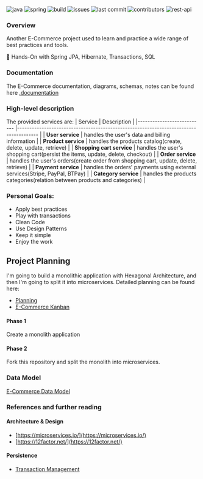 ![java](https://img.shields.io/badge/Java-17-green)
![spring](https://img.shields.io/badge/Spring-3.0.0-green)
![build](https://img.shields.io/github/actions/workflow/status/dragomiralin/e-commerce/ci.yaml)
![issues](https://img.shields.io/github/issues/dragomiralin/e-commerce)
![last commit](https://img.shields.io/github/last-commit/dragomiralin/e-commerce)
![contributors](https://img.shields.io/github/contributors/dragomiralin/e-commerce)
![rest-api](https://img.shields.io/badge/REST-API-violet)

### Overview
Another E-Commerce project used to learn and practice a wide range of best practices and tools.

:dancers: Hands-On with Spring JPA, Hibernate, Transactions, SQL

### Documentation

The E-Commerce documentation, diagrams, schemas, notes can be found
here [.documentation](https://github.com/DragomirAlin/e-commerce/tree/main/.documentation)

### High-level description

The provided services are:
| Service                   	| Description                                                                          	|
|---------------------------	|--------------------------------------------------------------------------------------	|
| **User service**          	| handles the user's data and billing information                                      	|
| **Product service**       	| handles the products catalog(create, delete, update, retrieve)                       	|
| **Shopping cart service** 	| handles the user's shopping cart(persist the items, update, delete, checkout)        	|
| **Order service**         	| handles the user's orders(create order from shopping cart, update, delete, retrieve) 	|
| **Payment service**       	| handles the orders' payments using external services(Stripe, PayPal, BTPay)          	|
| **Category service**      	| handles the products categories(relation between products and categories)            	|


### Personal Goals:
- Apply best practices
- Play with transactions
- Clean Code
- Use Design Patterns
- Keep it simple
- Enjoy the work

## Project Planning
I'm going to build a monolithic application with Hexagonal Architecture, and then I'm going to split it into
microservices.
Detailed planning can be found here:
- [Planning](./documentation/planning.md)
- [E-Commerce Kanban](https://github.com/DragomirAlin/spring-transactions/projects/1)

#### Phase 1
Create a monolith application

#### Phase 2
Fork this repository and split the monolith into microservices.

### Data Model
[E-Commerce Data Model](./documentation/dbdiagram.md)

### References and further reading
#### Architecture & Design
- [https://microservices.io/](https://microservices.io/)
- [https://12factor.net/](https://12factor.net/)

#### Persistence
- [Transaction Management](https://docs.spring.io/spring-framework/docs/4.2.x/spring-framework-reference/html/transaction.html#:~:text=The%20Spring%20Framework%20provides%20a,Java%20Data%20Objects%20(JDO).)


